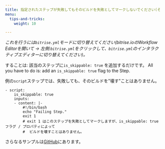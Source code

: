 ```yaml
---
title: 指定されたステップが失敗してもそのビルドを失敗としてマークしないでください(そのステップのエラーを無視してください)
menu:
  tips-and-tricks:
    weight: 10

---
```

*これを行うには`bitrise.yml`モードに切り替えてください(bitrise.ioのWorkflow Editorを開いて -> 左側:`bitrise.yml`をクリックして、`bitrise.yml`のインタラクティブエディターに切り替えてください)。*

することは: 該当のステップに`is_skippable: true` を追加するだけです。
All you have to do is: add an `is_skippable: true` flag to the Step.

例の`script`ステップでは、失敗しても、そのビルドを"壊す"ことはありません。

```
- script:
    is_skippable: true
    inputs:
    - content: |-
        #!/bin/bash
        echo "Failing Step."
        exit 1
        # exit 1 はこのステップを失敗としてマークしますが、is_skippable: true フラグ / プロパティによって
        #  ビルドを壊すことはありません。
```

さらなるサンプルは[GitHub](https://github.com/bitrise-io/bitrise/blob/fec3772ee2287d6e405d908fb9b42367a5751b43/_examples/tutorials/errors-force-run-and-skippable/bitrise.yml)にあります。